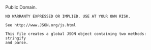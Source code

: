 Public Domain.

    NO WARRANTY EXPRESSED OR IMPLIED. USE AT YOUR OWN RISK.

    See http://www.JSON.org/js.html

    This file creates a global JSON object containing two methods: stringify
    and parse.
